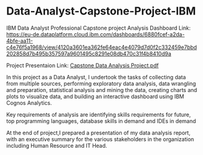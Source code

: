 # Data-Analyst-Capstone-Project-IBM

IBM Data Analyst Professional Capstone project
Analysis Dashboard Link: https://eu-de.dataplatform.cloud.ibm.com/dashboards/6880fcef-a2da-4bfe-aa11-c4e76f5a1968/view/4120a3601ea362fe64eac4e4079d7d0f2c332459e7bbd202858d7b495b357597a9601495c8291e08db470c31f4b8410d9a

Project Presentaion Link: [Capstone Data Analysis Project.pdf](https://github.com/wunar41/Data_Analysis/files/11357799/Capstone.Data.Analysis.Project.pdf)

In this project as a Data Analyst, I undertook the tasks of collecting data from multiple sources, performing exploratory data analysis, data wrangling and preparation, statistical analysis and mining the data, creating charts and plots to visualize data, and building an interactive dashboard using IBM Cognos Analytics.

Key requirements of analysis are identifying skills requirements for future, top programming languages, database skills in demand and IDEs in demand

At the end of project,I prepared a presentation of my data analysis report, with an executive summary for the various stakeholders in the organization including Human Resource and IT Head.
